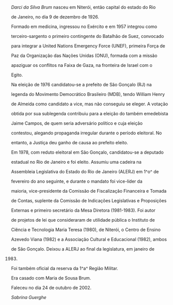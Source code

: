 

*Darci da Silva Brum* nasceu em Niterói, então capital do estado do Rio

de Janeiro, no dia 9 de dezembro de 1926.



Formado em medicina, ingressou no Exército e em 1957 integrou como

terceiro-sargento o primeiro contingente do Batalhão de Suez, convocado

para integrar a United Nations Emergency Force (UNEF), primeira Força de

Paz da Organização das Nações Unidas (ONU), formada com a missão

apaziguar os conflitos na Faixa de Gaza, na fronteira de Israel com o

Egito.



Na eleição de 1976 candidatou-se a prefeito de São Gonçalo (RJ) na

legenda do Movimento Democrático Brasileiro (MDB), tendo William Henry

de Almeida como candidato a vice, mas não conseguiu se eleger. A votação

obtida por sua sublegenda contribuiu para a eleição do também emedebista

Jaime Campos, de quem seria adversário político e cuja eleição

contestou, alegando propaganda irregular durante o período eleitoral. No

entanto, a Justiça deu ganho de causa ao prefeito eleito.



Em 1978, com reduto eleitoral em São Gonçalo, candidatou-se a deputado

estadual no Rio de Janeiro e foi eleito. Assumiu uma cadeira na

Assembleia Legislativa do Estado do Rio de Janeiro (ALERJ) em 1^o^ de

fevereiro do ano seguinte, e durante o mandato foi vice-líder da

maioria, vice-presidente da Comissão de Fiscalização Financeira e Tomada

de Contas, suplente da Comissão de Indicações Legislativas e Proposições

Externas e primeiro secretário da Mesa Diretora (1981-1983). Foi autor

de projetos de lei que consideraram de utilidade pública o Instituto de

Ciência e Tecnologia Maria Teresa (1980), de Niterói, o Centro de Ensino

Azevedo Viana (1982) e a Associação Cultural e Educacional (1982), ambos

de São Gonçalo. Deixou a ALERJ ao final da legislatura, em janeiro de

1983.



Foi também oficial da reserva da 1^a^ Região Militar.



Era casado com Maria de Sousa Brum.



Faleceu no dia 24 de outubro de 2002.



*Sabrina Guerghe*



